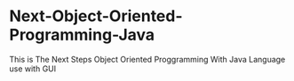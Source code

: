 # Next-Object-Oriented-Programming-Java

This is The Next Steps Object Oriented Proggramming With Java Language
use with GUI
